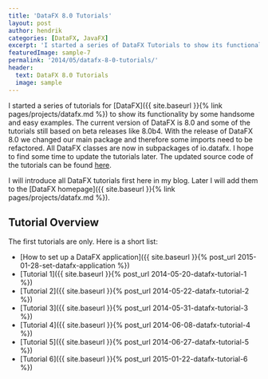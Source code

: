 ```yaml
---
title: 'DataFX 8.0 Tutorials'
layout: post
author: hendrik
categories: [DataFX, JavaFX]
excerpt: 'I started a series of DataFX Tutorials to show its functionality by some handsome and easy examples.'
featuredImage: sample-7
permalink: '2014/05/datafx-8-0-tutorials/'
header:
  text: DataFX 8.0 Tutorials
  image: sample
---
```

I started a series of tutorials for [DataFX]({{ site.baseurl }}{% link pages/projects/datafx.md %}) to show its functionality by some handsome and easy examples. The current version of DataFX is 8.0 and some of the tutorials still based on beta releases like 8.0b4. With the release of DataFX 8.0 we changed our main package and therefore some imports need to be refactored. All DataFX classes are now in subpackages of io.datafx. I hope to find some time to update the tutorials later. The updated source code of the tutorials can be found [here](https://bitbucket.org/datafx/datafx/src/2ce2f5b372a179eb318fae023f13ee74f49544ef/modules/tutorials/?at=default).

I will introduce all DataFX tutorials first here in my blog. Later I will add them to the [DataFX homepage]({{ site.baseurl }}{% link pages/projects/datafx.md %}).

## Tutorial Overview

The first tutorials are only. Here is a short list:

* [How to set up a DataFX application]({{ site.baseurl }}{% post_url 2015-01-28-set-datafx-application %})
* [Tutorial 1]({{ site.baseurl }}{% post_url 2014-05-20-datafx-tutorial-1 %})
* [Tutorial 2]({{ site.baseurl }}{% post_url 2014-05-22-datafx-tutorial-2 %})
* [Tutorial 3]({{ site.baseurl }}{% post_url 2014-05-31-datafx-tutorial-3 %})
* [Tutorial 4]({{ site.baseurl }}{% post_url 2014-06-08-datafx-tutorial-4 %})
* [Tutorial 5]({{ site.baseurl }}{% post_url 2014-06-27-datafx-tutorial-5 %})
* [Tutorial 6]({{ site.baseurl }}{% post_url 2015-01-22-datafx-tutorial-6 %})
